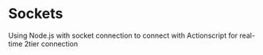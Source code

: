 # Sockets
Using Node.js with socket connection to connect with Actionscript for real-time 2tier connection
